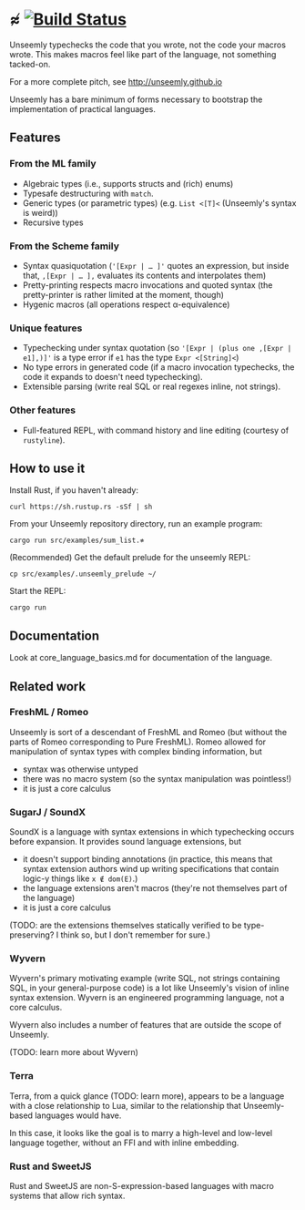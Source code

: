 # ≉ [![Build Status](https://travis-ci.com/paulstansifer/unseemly.svg?branch=master)](https://travis-ci.com/paulstansifer/unseemly)

Unseemly typechecks the code that you wrote, not the code your macros wrote.
This makes macros feel like part of the language, not something tacked-on.

For a more complete pitch, see http://unseemly.github.io

Unseemly has a bare minimum of forms
 necessary to bootstrap the implementation of practical languages.

## Features

### From the ML family
 * Algebraic types (i.e., supports structs and (rich) enums)
 * Typesafe destructuring with `match`.
 * Generic types (or parametric types) (e.g. `List <[T]<` (Unseemly's syntax is weird))
 * Recursive types
### From the Scheme family
 * Syntax quasiquotation
    (`'[Expr | … ]'` quotes an expression,
      but inside that, `,[Expr | … ],` evaluates its contents and interpolates them)
 * Pretty-printing respects macro invocations and quoted syntax
    (the pretty-printer is rather limited at the moment, though)
 * Hygenic macros (all operations respect α-equivalence)
### Unique features
 * Typechecking under syntax quotation
   (so `'[Expr | (plus one ,[Expr | e1],)]'` is a type error
     if `e1` has the type `Expr <[String]<`)
 * No type errors in generated code
   (if a macro invocation typechecks, the code it expands to doesn't need typechecking).
 * Extensible parsing (write real SQL or real regexes inline, not strings).
### Other features
 * Full-featured REPL, with command history and line editing (courtesy of `rustyline`).


## How to use it

Install Rust, if you haven't already:

    curl https://sh.rustup.rs -sSf | sh

From your Unseemly repository directory, run an example program:

    cargo run src/examples/sum_list.≉

(Recommended) Get the default prelude for the unseemly REPL:

    cp src/examples/.unseemly_prelude ~/

Start the REPL:

    cargo run

## Documentation

Look at core_language_basics.md for documentation of the language.

## Related work

### FreshML / Romeo

Unseemly is sort of a descendant of FreshML and Romeo
 (but without the parts of Romeo corresponding to Pure FreshML).
Romeo allowed for manipulation of syntax types with complex binding information, but
  * syntax was otherwise untyped
  * there was no macro system (so the syntax manipulation was pointless!)
  * it is just a core calculus

### SugarJ / SoundX

SoundX is a language with syntax extensions in which typechecking occurs before expansion.
It provides sound language extensions, but
  * it doesn't support binding annotations
    (in practice, this means that syntax extension authors wind up writing specifications
     that contain logic-y things like `x ∉ dom(E)`.)
  * the language extensions aren't macros (they're not themselves part of the language)
  * it is just a core calculus

(TODO: are the extensions themselves statically verified to be type-preserving?
 I think so, but I don't remember for sure.)

### Wyvern

Wyvern's primary motivating example
 (write SQL, not strings containing SQL, in your general-purpose code)
 is a lot like Unseemly's vision of inline syntax extension.
Wyvern is an engineered programming language, not a core calculus.

Wyvern also includes a number of features that are outside the scope of Unseemly.

(TODO: learn more about Wyvern)

### Terra

Terra, from a quick glance (TODO: learn more),
 appears to be a language with a close relationship to Lua,
  similar to the relationship that Unseemly-based languages would have.

In this case, it looks like the goal is to marry a high-level and low-level language together,
 without an FFI and with inline embedding.

### Rust and SweetJS

Rust and SweetJS are non-S-expression-based languages with macro systems that allow rich syntax.